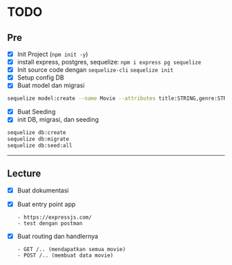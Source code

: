 # TODO

## Pre

- [x] Init Project (`npm init -y`)
- [x] install express, postgres, sequelize:
      `npm i express pg sequelize`
- [x] Init source code dengan `sequelize-cli`
      `sequelize init`
- [x] Setup config DB
- [x] Buat model dan migrasi

```sh
sequelize model:create --name Movie --attributes title:STRING,genre:STRING,imageUrl:STRING,releasedYear:STRING,status:ENUM:'{Released,In Production}'
```

- [x] Buat Seeding
- [x] init DB, migrasi, dan seeding

```sh
sequelize db:create
sequelize db:migrate
sequelize db:seed:all
```

---

## Lecture

- [x] Buat dokumentasi
- [x] Buat entry point app

      - https://expressjs.com/
      - test dengan postman

- [x] Buat routing dan handlernya

      - GET /.. (mendapatkan semua movie)
      - POST /.. (membuat data movie)
